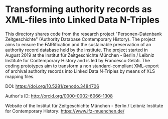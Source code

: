# Transforming authority records as XML-files into Linked Data N-Triples
This directory shares code from the research project "Personen-Datenbank Zeitgeschichte" (Authority Database Contemporary History).
The project aims to ensure the FAIRification and the sustainable preservation of an authority record database held by the institute.
The project started in August 2019 at the Institut für Zeitgeschichte München - Berlin / Leibniz Institute for Contemporary History and is led by Francesco Gelati.
The coding prototypes aim to transform a non standard-compliant XML-export of archival authority records into Linked Data N-Triples by means of XLS mapping files. 

DOI: https://doi.org/10.5281/zenodo.3484706

Author's ID: http://orcid.org/0000-0002-6066-1308

Website of the Institut für Zeitgeschichte München - Berlin / Leibniz Institute for Contemporary History: https://www.ifz-muenchen.de/
